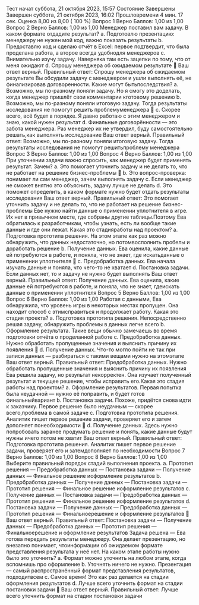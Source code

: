 Тест начат
суббота, 21 октября 2023, 15:57
Состояние
Завершены
Завершен
суббота, 21 октября 2023, 16:02
Прошловремени
4 мин. 17 сек.
Оценка
8,00
из 8,00 (
100
%)
Вопрос
1
Верно
Баллов: 1,00 из 1,00
Вопрос
2
Верно
Баллов: 1,00 из 1,00
Менеджер поставил вам задачу. В каком формате отдадите результат?
a.
Подготовлю презентацию: менеджеру не нужен мой код, важно показать результаты
b.
Предоставлю код и сделаю отчёт в Excel: первое подтвердит, что была проделана работа, а второе всегда удобнодля менеджеров
c.
Внимательно изучу задачу. Наверняка там есть зацепки по тому, что от меня ожидают
d.
Спрошу менеджера об ожидаемом результате 
Ваш ответ верный.
Правильный ответ:
Спрошу менеджера об ожидаемом результате
Вы обсудили задачу с менеджером и ушли выполнять её, не финализировав договоренности. Какие могут бытьпоследствия?
a.
Возможно, мы по-разному поняли задачу. Но я смогу это доделать, когда менеджер пришлёт свои комментарии кготовому решению
b.
Возможно, мы по-разному поняли итоговую задачу. Тогда результаты исследования не помогут решить проблемуменеджера

c.
Скорее всего, всё будет в порядке. Я давно работаю с этим менеджером и знаю, какой нужен результат
d.
Финальные договорённости — это забота менеджера. Раз менеджер их не утвердил, буду самостоятельно решать,как выполнять исследование
Ваш ответ верный.
Правильный ответ:
Возможно, мы по-разному поняли итоговую задачу. Тогда результаты исследования не помогут решитьпроблему менеджера
Вопрос
3
Верно
Баллов: 1,00 из 1,00
Вопрос
4
Верно
Баллов: 1,00 из 1,00
При уточнении задачи важно спросить, как менеджер будет применять результат. Зачем?
a.
Это помогает уточнить задачу и не делать то, что не работает на решение бизнес-проблемы 
b.
Это вопрос-проверка: понимает ли сам менеджер, зачем выполнять задачу
c.
Если менеджер не сможет внятно это объяснить, задачу лучше не делать
d.
Это поможет определить, в каком формате нужно будет отдать результаты исследования
Ваш ответ верный.
Правильный ответ:
Это помогает уточнить задачу и не делать то, что не работает на решение бизнес-проблемы
Еве нужно найти данные о применении уплотнителя в игре. Их нет в привычном месте, где собраны другие таблицы.Поэтому Ева обратилась к разработчикам, чтобы узнать, есть ли вообще такие данные и где они лежат. Какая это стадияработы над проектом?
a.
Подготовка прототипа решения. На этом этапе как раз можно обнаружить, что данных недостаточно, но потомвосполнить пробелы и доработать решение
b.
Получение данных. Ева оценила, какие данные ей потребуются в работе, и поняла, что не знает, где искатьданные о применении уплотнителя

c.
Предобработка данных. Ева начала изучать данные и поняла, что чего-то не хватает
d.
Постановка задачи. Если данных нет, то и задачу не нужно будет выполнять
Ваш ответ верный.
Правильный ответ:
Получение данных. Ева оценила, какие данные ей потребуются в работе, и поняла, что не знает, гдеискать данные о применении уплотнителя
Вопрос
5
Верно
Баллов: 1,00 из 1,00
Вопрос
6
Верно
Баллов: 1,00 из 1,00
Работая с данными, Ева обнаружила, что уровень игры в некоторых местах пропущен. Она находит способ с этимсправиться и продолжает работу. Какая это стадия проекта?
a.
Подготовка прототипа решения. Непосредственно решая задачу, обнаружить проблемы в данных легче всего
b.
Оформление результата. Такие вещи обычно замечаешь во время подготовки отчёта о проделанной работе
c.
Предобработка данных. Нужно обработать пропущенные значения и выяснить причину их появления 
d.
Получение данных. Что-то могло пойти не так при записи данных — разбираться с такими вещами нужно на этомэтапе
Ваш ответ верный.
Правильный ответ:
Предобработка данных. Нужно обработать пропущенные значения и выяснить причину их появления
Ева решила задачу, но результат некорректен. Она изучает полученный результат и текущее решение, чтобы исправить его.Какая это стадия работы над проектом?
a.
Оформление результатов. Первая попытка была неудачной — нужно её поправить, и будет готов финальныйвариант
b.
Постановка задачи. Похоже, придётся снова идти к заказчику. Первое решение было неудачным — скорее всего,проблема в самой задаче
c.
Подготовка прототипа решения. Аналитик пишет первое решение задачи, проверяет его и затем дополняет понеобходимости

d.
Получение данных. Здесь нужно попробовать заранее продумать решение и понять, какие данные будут нужны ичего потом не хватит
Ваш ответ верный.
Правильный ответ:
Подготовка прототипа решения. Аналитик пишет первое решение задачи, проверяет его и затемдополняет по необходимости
Вопрос
7
Верно
Баллов: 1,00 из 1,00
Вопрос
8
Верно
Баллов: 1,00 из 1,00
Выберите правильный порядок стадий выполнения проекта.
a.
Прототип решения — Предобработка данных — Постановка задачи — Получение данных — Финальное решение иоформление результатов
b.
Предобработка данных — Получение данных — Постановка задачи — Прототип решения — Финальное решение иоформление результатов
c.
Получение данных — Постановка задачи — Предобработка данных — Прототип решения — Финальное решение иоформление результатов
d.
Постановка задачи — Получение данных — Предобработка данных — Прототип решения — Финальноерешение и оформление результатов

Ваш ответ верный.
Правильный ответ:
Постановка задачи — Получение данных — Предобработка данных — Прототип решения — Финальноерешение и оформление результатов
Задача решена — Ева готова передать результаты менеджеру. Она делает презентацию, но внезапно понимает, чтоинформации об ожидаемом формате представления результата у неё нет. На каком этапе работы нужно было это уточнить?
a.
Формат можно уточнить на любом этапе, когда вспомнишь про оформление
b.
Уточнять ничего не нужно. Презентация — самый распространённый формат представления результатов, подходитвсем
c.
Самое время! Это как раз делается на стадии оформления результатов
d.
Лучше всего уточнить формат на стадии постановки задачи 
Ваш ответ верный.
Правильный ответ:
Лучше всего уточнить формат на стадии постановки задачи

